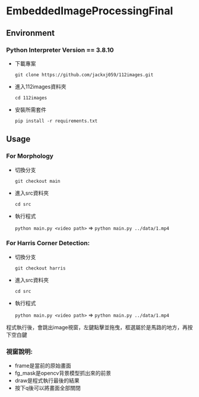 # EmbeddedImageProcessingFinal

## Environment
### Python Interpreter Version == 3.8.10
- 下載專案

  `git clone https://github.com/jackxj059/112images.git`

- 進入112images資料夾

  `cd 112images`

- 安裝所需套件

  `pip install -r requirements.txt`

## Usage
### For Morphology
- 切換分支

  `git checkout main`

- 進入src資料夾

  `cd src`

- 執行程式

  `python main.py <video path>` => `python main.py ../data/1.mp4`

### For Harris Corner Detection:
- 切換分支

    `git checkout harris`
- 進入src資料夾

  `cd src`

- 執行程式

  `python main.py <video path>` => `python main.py ../data/1.mp4`

程式執行後，會跳出image視窗，左鍵點擊並拖曳，框選屬於是馬路的地方，再按下空白鍵

### 視窗說明: 
- frame是當前的原始畫面
- fg_mask是opencv背景模型抓出來的前景
- draw是程式執行最後的結果
- 按下q後可以將畫面全部關閉

    

